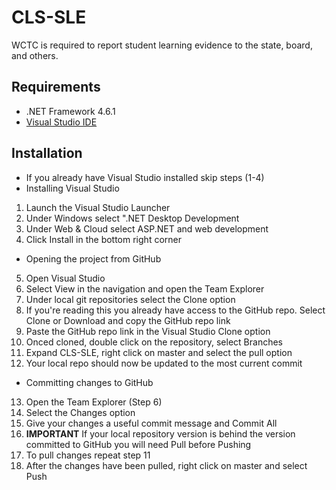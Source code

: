 # CLS-SLE
WCTC is required to report student learning evidence to the state, board, and others.

## Requirements

* .NET Framework 4.6.1
* [Visual Studio IDE](https://visualstudio.microsoft.com/)

## Installation

* If you already have Visual Studio installed skip steps (1-4)
* Installing Visual Studio
1. Launch the Visual Studio Launcher
2. Under Windows select ".NET Desktop Development
3. Under Web & Cloud select ASP.NET and web development
4. Click Install in the bottom right corner
* Opening the project from GitHub
5. Open Visual Studio
6. Select View in the navigation and open the Team Explorer
7. Under local git repositories select the Clone option
8. If you're reading this you already have access to the GitHub repo. Select Clone or Download and copy the GitHub repo link
9. Paste the GitHub repo link in the Visual Studio Clone option
10. Onced cloned, double click on the repository, select Branches
11. Expand CLS-SLE, right click on master and select the pull option
12. Your local repo should now be updated to the most current commit
* Committing changes to GitHub
13. Open the Team Explorer (Step 6)
14. Select the Changes option
15. Give your changes a useful commit message and Commit All
16. **IMPORTANT** If your local repository version is behind the version committed to GitHub you will need Pull before Pushing
17. To pull changes repeat step 11
18. After the changes have been pulled, right click on master and select Push
